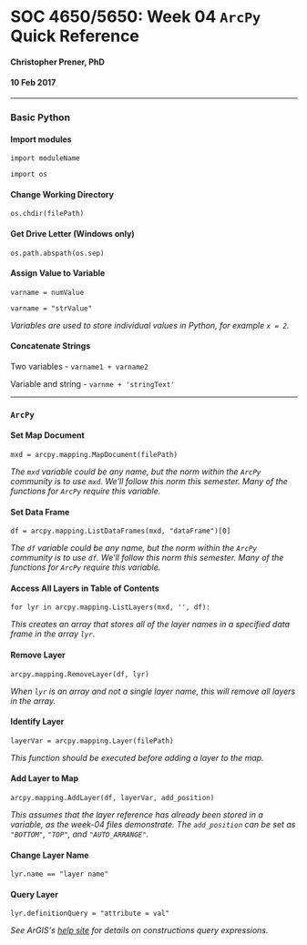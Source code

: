 # SOC 4650/5650: Week 04 `ArcPy` Quick Reference
#### Christopher Prener, PhD
#### 10 Feb 2017

---

### Basic Python
#### Import modules
`import moduleName`

`import os`

#### Change Working Directory
`os.chdir(filePath)`

#### Get Drive Letter (Windows only)
`os.path.abspath(os.sep)`

#### Assign Value to Variable
`varname = numValue`

`varname = "strValue"`

*Variables are used to store individual values in Python, for example `x = 2`.*

#### Concatenate Strings

Two variables - `varname1 + varname2`

Variable and string - `varnme + 'stringText'`

---

### `ArcPy`
#### Set Map Document
`mxd = arcpy.mapping.MapDocument(filePath)`

*The `mxd` variable could be any name, but the norm within the `ArcPy` community is to use `mxd`. We'll follow this norm this semester. Many of the functions for `ArcPy` require this variable.*

#### Set Data Frame
`df = arcpy.mapping.ListDataFrames(mxd, "dataFrame")[0]`

*The `df` variable could be any name, but the norm within the `ArcPy` community is to use `df`. We'll follow this norm this semester. Many of the functions for `ArcPy` require this variable.*

#### Access All Layers in Table of Contents
`for lyr in arcpy.mapping.ListLayers(mxd, '', df):`

*This creates an array that stores all of the layer names in a specified data frame in the array `lyr`.*

#### Remove Layer
`arcpy.mapping.RemoveLayer(df, lyr)`

*When `lyr` is an array and not a single layer name, this will remove all layers in the array.*

#### Identify Layer
`layerVar = arcpy.mapping.Layer(filePath)`

*This function should be executed before adding a layer to the map.*

#### Add Layer to Map
`arcpy.mapping.AddLayer(df, layerVar, add_position)`

*This assumes that the layer reference has already been stored in a variable, as the week-04 files demonstrate. The `add_position` can be set as `"BOTTOM"`, `"TOP"`, and `"AUTO_ARRANGE"`.*

#### Change Layer Name
`lyr.name == "layer name"`

#### Query Layer
`lyr.definitionQuery = "attribute = val"`

*See ArGIS's [help site](http://desktop.arcgis.com/en/arcmap/10.3/map/working-with-layers/building-a-query-expression.htm#GUID-C05F4A2C-0CE4-4629-A36C-EBCB22E1B7C9) for details on constructions query expressions.*

